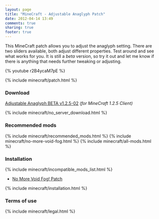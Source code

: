 ```yaml
---
layout: page
title: "MineCraft - Adjustable Anaglyph Patch"
date: 2012-04-14 13:49
comments: true
sharing: true
footer: true
---
```

This MineCraft patch allows you to adjust the anaglyph setting. There are two sliders available, both adjust different properties. Test around and see what works for you. It is still a _beta_ version, so try it out and let me know if there is anything that needs further tweaking or adjusting.

{% youtube r2B4ycaM7pE %}

{% include minecraft/patch.html %}

### Download
[Adjustable Anaglyph BETA v1.2.5-02](https://github.com/downloads/IQAndreas/Minecraft-Mods-and-Patches/adjustable-anaglyph-v1.2.5-BETA-02.zip) _(for MineCraft 1.2.5 Client)_

{% include minecraft/no_server_download.html %}

### Recommended mods
{% include minecraft/recommended_mods.html %}
{% include minecraft/no-more-void-fog.html %}
{% include minecraft/all-mods.html %}

### Installation
{% include minecraft/incompatible_mods_list.html %}

 - [No More Void Fog! Patch](/minecraft/no-more-void-fog/)
 
{% include minecraft/installation.html %}

### Terms of use
{% include minecraft/legal.html %}
